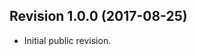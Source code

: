 <!--
	Markdown
	Copyright 2016-2017 IS2T. All rights reserved.
	IS2T PROPRIETARY/CONFIDENTIAL. Use is subject to license terms.
-->

## Revision 1.0.0 (2017-08-25)
  - Initial public revision.